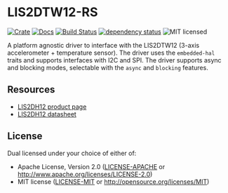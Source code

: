# LIS2DTW12-RS

[![Crate][crate-image]][crate-link]
[![Docs][docs-image]][docs-link]
[![Build Status][build-image]][build-link]
[![dependency status][deps-image]][deps-link]
![MIT licensed][license-image]

A platform agnostic driver to interface with the LIS2DTW12 (3-axis accelerometer + temperature sensor).
The driver uses the `embedded-hal` traits and supports interfaces with I2C and SPI.
The driver supports async and blocking modes, selectable with the `async` and `blocking` features.

## Resources

- [LIS2DH12 product page][product-page]
- [LIS2DH12 datasheet][datasheet]

## License

Dual licensed under your choice of either of:

- Apache License, Version 2.0 ([LICENSE-APACHE](LICENSE-APACHE) or http://www.apache.org/licenses/LICENSE-2.0)
- MIT license ([LICENSE-MIT](LICENSE-MIT) or http://opensource.org/licenses/MIT)

[crate-image]: TBD
[crate-link]: TBD
[docs-image]: TBD
[docs-link]: TBD
[build-image]: https://github.com/JanekGraff/lis2dtw12-rs/actions/workflows/ci.yaml/badge.svg?branch=main
[build-link]: https://github.com/JanekGraff/lis2dtw12-rs/actions
[deps-image]: TBD
[deps-link]: TBD
[license-image]: https://img.shields.io/badge/license-Apache2.0/MIT-blue.svg
[product-page]: https://www.st.com/en/mems-and-sensors/lis2dtw12.html
[datasheet]: https://www.st.com/resource/en/datasheet/lis2dtw12.pdf